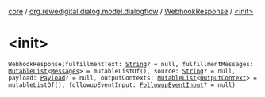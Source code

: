 [core](../../index.md) / [org.rewedigital.dialog.model.dialogflow](../index.md) / [WebhookResponse](index.md) / [&lt;init&gt;](./-init-.md)

# &lt;init&gt;

`WebhookResponse(fulfillmentText: `[`String`](https://kotlinlang.org/api/latest/jvm/stdlib/kotlin/-string/index.html)`? = null, fulfillmentMessages: `[`MutableList`](https://kotlinlang.org/api/latest/jvm/stdlib/kotlin.collections/-mutable-list/index.html)`<`[`Messages`](../-messages/index.md)`> = mutableListOf(), source: `[`String`](https://kotlinlang.org/api/latest/jvm/stdlib/kotlin/-string/index.html)`? = null, payload: `[`Payload`](../-payload/index.md)`? = null, outputContexts: `[`MutableList`](https://kotlinlang.org/api/latest/jvm/stdlib/kotlin.collections/-mutable-list/index.html)`<`[`OutputContext`](../-output-context/index.md)`> = mutableListOf(), followupEventInput: `[`FollowupEventInput`](../-followup-event-input/index.md)`? = null)`